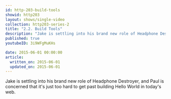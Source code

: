 ```yaml
---
id: http-203-build-tools
showid: http203
layout: shows/single-video
collection: http203-series-2
title: "2.2. Build Tools"
description: "Jake is settling into his brand new role of Headphone Destroyer, and Paul is concerned that it's just too hard to get past building Hello World in today's web."
published: true
youtubeID: 3i9WFgMuKHs

date: 2015-06-01 00:00:00
article:
  written_on: 2015-06-01
  updated_on: 2015-06-01
---
```


Jake is settling into his brand new role of Headphone Destroyer, and Paul is concerned that it's just too hard to get past building Hello World in today's web.

